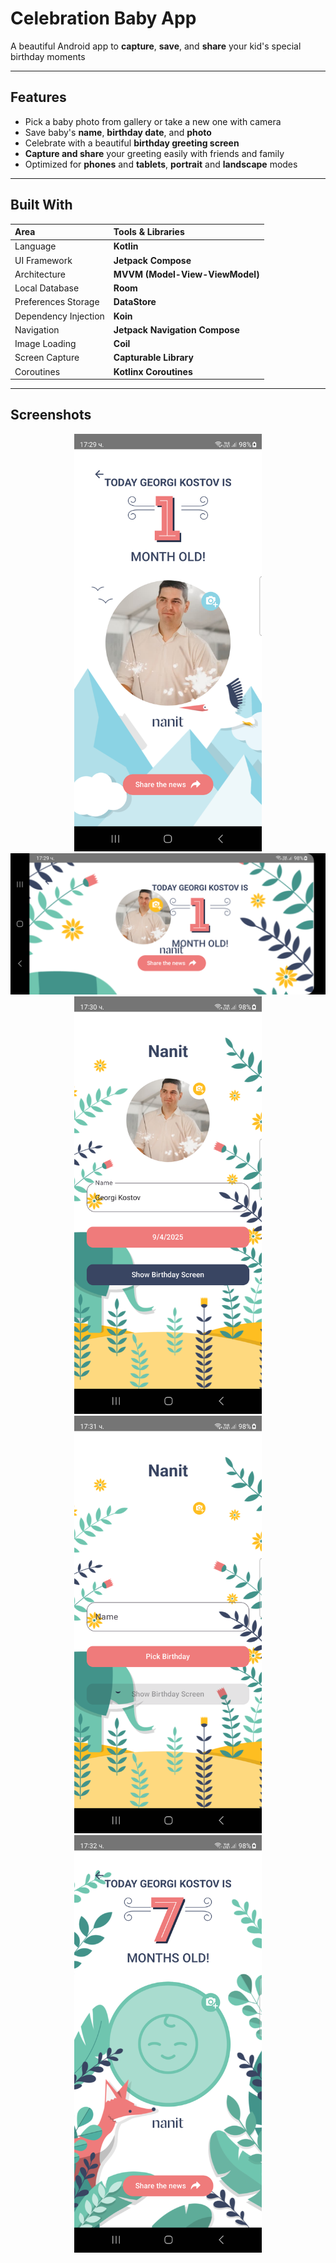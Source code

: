 # Celebration Baby App

A beautiful Android app to **capture**, **save**, and **share** your kid's special birthday moments

---

##  Features
-  Pick a baby photo from gallery or take a new one with camera
-  Save baby's **name**, **birthday date**, and **photo**
-  Celebrate with a beautiful **birthday greeting screen**
-  **Capture and share** your greeting easily with friends and family
-  Optimized for **phones** and **tablets**, **portrait** and **landscape** modes

---

##  Built With

| Area                | Tools & Libraries |
|:-------------------|:------------------|
| Language            | **Kotlin** |
| UI Framework        | **Jetpack Compose** |
| Architecture        | **MVVM (Model-View-ViewModel)** |
| Local Database      | **Room** |
| Preferences Storage | **DataStore** |
| Dependency Injection| **Koin** |
| Navigation          | **Jetpack Navigation Compose** |
| Image Loading       | **Coil** |
| Screen Capture      | **Capturable Library** |
| Coroutines          | **Kotlinx Coroutines** |

---


##  Screenshots

<p align="center">
  
  <img src="https://github.com/KostovRookie/CelebrationBabyApp/blob/master/screen1.png" alt="Details Screen" width="300" />
  <img src="https://github.com/KostovRookie/CelebrationBabyApp/blob/master/screen2.png" alt="Birthday Screen" width="600" />
  <img src="https://github.com/KostovRookie/CelebrationBabyApp/blob/master/screen3.png" alt="Birthday Screen" width="300" />
  <img src="https://github.com/KostovRookie/CelebrationBabyApp/blob/master/screen4.png" alt="Birthday Screen" width="300" />
  <img src="https://github.com/KostovRookie/CelebrationBabyApp/blob/master/screen6.png" alt="Birthday Screen" width="300" />
</p>



```

